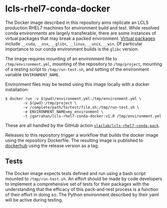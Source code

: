 # lcls-rhel7-conda-docker

The Docker image described in this repository aims replicate an LCLS production RHEL7 machines for environment build and test. While resolved conda environments are largely transferable, there are some instances of virtual packages that may break a packed environment. [Virtual packages](https://conda.io/projects/conda/en/latest/user-guide/tasks/manage-virtual.html) include `__cuda`, `__osx`, `__glibc`, `__linux`, `__unix`, `__win`. Of particular importance to our conda environment builds is the `glibc` version. 

The image requires mounting of an environment file to `/tmp/environment.yml`, mounting of the repository to `/tmp/project`, mounting of a testing script to `/tmp/run-test.sh`, and setting of the environment variable `ENVIRONMENT_NAME`. 

Environment files may be tested using this image locally with a docker installation:
```
$ docker run -v $(pwd)/environment.yml:/tmp/environment.yml \
        -v $(pwd):/tmp/project \
        -v /complete/path/to/test/file.sh:/tmp/run-test.sh \
        -e ENVIRONMENT_NAME=my_environment \
        -t jgarrahan/lcls-rhel7-conda-docker:v1.0 /tmp/environment.yml
```

These are all handled by the GitHub action [`slaclab/lcls-rhel7-conda-pack`](https://github.com/slaclab/lcls-rhel7-conda-pack).

Releases to this repository trigger a workflow that builds the docker image using the repository Dockerfile. The resulting image is published to [dockerhub](https://hub.docker.com/repository/docker/jgarrahan/lcls-rhel7-conda-docker) using the release version as a tag. 

## Tests
The Docker image expects tests defined and run using a bash script mounted to `/tmp/run-test.sh`. An effort should be made by code developers to implement a comprehensive set of tests for their packages with the understanding that the efficacy of this pack-and-test process is a function of their effort in doing so.  The Python environment described by their yaml will be active during testing.
